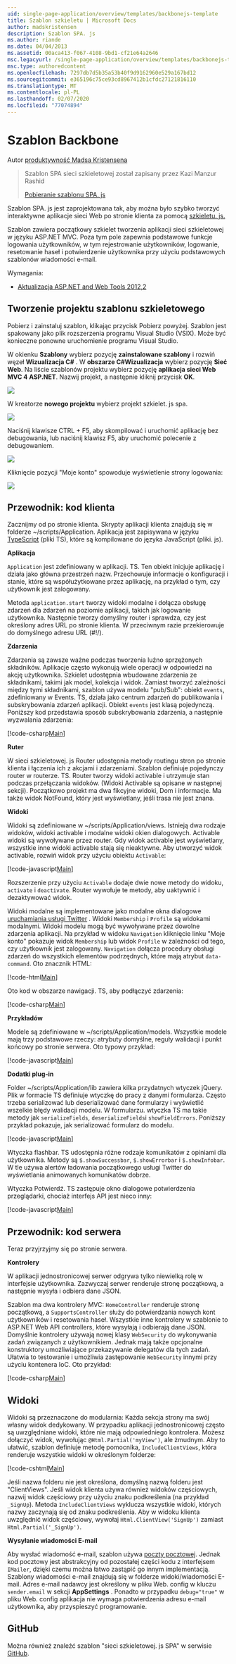 ```yaml
---
uid: single-page-application/overview/templates/backbonejs-template
title: Szablon szkieletu | Microsoft Docs
author: madskristensen
description: Szablon SPA. js
ms.author: riande
ms.date: 04/04/2013
ms.assetid: 00aca413-f067-4108-9bd1-cf21e64a2646
msc.legacyurl: /single-page-application/overview/templates/backbonejs-template
msc.type: authoredcontent
ms.openlocfilehash: 7297db7d5b35a53b40f9d9162960e529a167bd12
ms.sourcegitcommit: e365196c75ce93cd8967412b1cfdc27121816110
ms.translationtype: MT
ms.contentlocale: pl-PL
ms.lasthandoff: 02/07/2020
ms.locfileid: "77074894"
---
```

# <a name="backbone-template"></a>Szablon Backbone

Autor [produktywność Madsa Kristensena](https://github.com/madskristensen)

> Szablon SPA sieci szkieletowej został zapisany przez Kazi Manzur Rashid
> 
> [Pobieranie szablonu SPA. js](https://go.microsoft.com/fwlink/?LinkId=293631)

Szablon SPA. js jest zaprojektowana tak, aby można było szybko tworzyć interaktywne aplikacje sieci Web po stronie klienta za pomocą [szkieletu. js.](http://backbonejs.org/)

Szablon zawiera początkowy szkielet tworzenia aplikacji sieci szkieletowej w języku ASP.NET MVC. Poza tym pole zapewnia podstawowe funkcje logowania użytkowników, w tym rejestrowanie użytkowników, logowanie, resetowanie haseł i potwierdzenie użytkownika przy użyciu podstawowych szablonów wiadomości e-mail.

Wymagania:

- [Aktualizacja ASP.NET and Web Tools 2012,2](https://go.microsoft.com/fwlink/?LinkId=282650)

## <a name="create-a-backbone-template-project"></a>Tworzenie projektu szablonu szkieletowego

Pobierz i zainstaluj szablon, klikając przycisk Pobierz powyżej. Szablon jest spakowany jako plik rozszerzenia programu Visual Studio (VSIX). Może być konieczne ponowne uruchomienie programu Visual Studio.

W okienku **Szablony** wybierz pozycję **zainstalowane szablony** i rozwiń węzeł **Wizualizacja C#**  . W **obszarze C#Wizualizacja** wybierz pozycję **Sieć Web**. Na liście szablonów projektu wybierz pozycję **aplikacja sieci Web MVC 4 ASP.NET**. Nazwij projekt, a następnie kliknij przycisk **OK**.

![](backbonejs-template/_static/image1.png)

W kreatorze **nowego projektu** wybierz projekt szkielet. js spa.

![](backbonejs-template/_static/image2.png)

Naciśnij klawisze CTRL + F5, aby skompilować i uruchomić aplikację bez debugowania, lub naciśnij klawisz F5, aby uruchomić polecenie z debugowaniem.

![](backbonejs-template/_static/image3.png)

Kliknięcie pozycji "Moje konto" spowoduje wyświetlenie strony logowania:

![](backbonejs-template/_static/image4.png)

## <a name="walkthrough-client-code"></a>Przewodnik: kod klienta

Zacznijmy od po stronie klienta. Skrypty aplikacji klienta znajdują się w folderze ~/scripts/Application. Aplikacja jest zapisywana w języku [TypeScript](http://www.typescriptlang.org/) (pliki TS), które są kompilowane do języka JavaScript (pliki. js).

**Aplikacja**

`Application` jest zdefiniowany w aplikacji. TS. Ten obiekt inicjuje aplikację i działa jako główna przestrzeń nazw. Przechowuje informacje o konfiguracji i stanie, które są współużytkowane przez aplikację, na przykład o tym, czy użytkownik jest zalogowany.

Metoda `application.start` tworzy widoki modalne i dołącza obsługę zdarzeń dla zdarzeń na poziomie aplikacji, takich jak logowanie użytkownika. Następnie tworzy domyślny router i sprawdza, czy jest określony adres URL po stronie klienta. W przeciwnym razie przekierowuje do domyślnego adresu URL (#!/).

**Zdarzenia**

Zdarzenia są zawsze ważne podczas tworzenia luźno sprzężonych składników. Aplikacje często wykonują wiele operacji w odpowiedzi na akcję użytkownika. Szkielet udostępnia wbudowane zdarzenia ze składnikami, takimi jak model, kolekcja i widok. Zamiast tworzyć zależności między tymi składnikami, szablon używa modelu "pub/Sub": obiekt `events`, zdefiniowany w Events. TS, działa jako centrum zdarzeń do publikowania i subskrybowania zdarzeń aplikacji. Obiekt `events` jest klasą pojedynczą. Poniższy kod przedstawia sposób subskrybowania zdarzenia, a następnie wyzwalania zdarzenia:

[!code-csharp[Main](backbonejs-template/samples/sample1.cs)]

**Ruter**

W sieci szkieletowej. js Router udostępnia metody routingu stron po stronie klienta i łączenia ich z akcjami i zdarzeniami. Szablon definiuje pojedynczy router w routerze. TS. Router tworzy widoki activable i utrzymuje stan podczas przełączania widoków. (Widoki Activable są opisane w następnej sekcji). Początkowo projekt ma dwa fikcyjne widoki, Dom i informacje. Ma także widok NotFound, który jest wyświetlany, jeśli trasa nie jest znana.

**Widoki**

Widoki są zdefiniowane w ~/scripts/Application/views. Istnieją dwa rodzaje widoków, widoki activable i modalne widoki okien dialogowych. Activable widoki są wywoływane przez router. Gdy widok activable jest wyświetlany, wszystkie inne widoki activable stają się nieaktywne. Aby utworzyć widok activable, rozwiń widok przy użyciu obiektu `Activable`:

[!code-javascript[Main](backbonejs-template/samples/sample2.js)]

Rozszerzenie przy użyciu `Activable` dodaje dwie nowe metody do widoku, `activate` i `deactivate`. Router wywołuje te metody, aby uaktywnić i dezaktywować widok.

Widoki modalne są implementowane jako modalne okna dialogowe [uruchamiania usługi Twitter](https://twitter.github.com/bootstrap/) . Widoki `Membership` i `Profile` są widokami modalnymi. Widoki modelu mogą być wywoływane przez dowolne zdarzenia aplikacji. Na przykład w widoku `Navigation` kliknięcie linku "Moje konto" pokazuje widok `Membership` lub widok `Profile` w zależności od tego, czy użytkownik jest zalogowany. `Navigation` dołącza procedury obsługi zdarzeń do wszystkich elementów podrzędnych, które mają atrybut `data-command`. Oto znacznik HTML:

[!code-html[Main](backbonejs-template/samples/sample3.html)]

Oto kod w obszarze nawigacji. TS, aby podłączyć zdarzenia:

[!code-csharp[Main](backbonejs-template/samples/sample4.cs)]

**Przykładów**

Modele są zdefiniowane w ~/scripts/Application/models. Wszystkie modele mają trzy podstawowe rzeczy: atrybuty domyślne, reguły walidacji i punkt końcowy po stronie serwera. Oto typowy przykład:

[!code-javascript[Main](backbonejs-template/samples/sample5.js)]

**Dodatki plug-in**

Folder ~/scripts/Application/lib zawiera kilka przydatnych wtyczek jQuery. Plik w formacie TS definiuje wtyczkę do pracy z danymi formularza. Często trzeba serializować lub deserializować dane formularzy i wyświetlić wszelkie błędy walidacji modelu. W formularzu. wtyczka TS ma takie metody jak `serializeFields`, `deserializeFields`i `showFieldErrors`. Poniższy przykład pokazuje, jak serializować formularz do modelu.

[!code-javascript[Main](backbonejs-template/samples/sample6.js)]

Wtyczka flashbar. TS udostępnia różne rodzaje komunikatów z opiniami dla użytkownika. Metody są `$.showSuccessbar`, `$.showErrorbar` i `$.showInfobar`. W tle używa alertów ładowania początkowego usługi Twitter do wyświetlania animowanych komunikatów dobrze.

Wtyczka Potwierdź. TS zastępuje okno dialogowe potwierdzenia przeglądarki, chociaż interfejs API jest nieco inny:

[!code-javascript[Main](backbonejs-template/samples/sample7.js)]

## <a name="walkthrough-server-code"></a>Przewodnik: kod serwera

Teraz przyjrzyjmy się po stronie serwera.

**Kontrolery**

W aplikacji jednostronicowej serwer odgrywa tylko niewielką rolę w interfejsie użytkownika. Zazwyczaj serwer renderuje stronę początkową, a następnie wysyła i odbiera dane JSON.

Szablon ma dwa kontrolery MVC: `HomeController` renderuje stronę początkową, a `SupportsController` służy do potwierdzania nowych kont użytkowników i resetowania haseł. Wszystkie inne kontrolery w szablonie to ASP.NET Web API controllers, które wysyłają i odbierają dane JSON. Domyślnie kontrolery używają nowej klasy `WebSecurity` do wykonywania zadań związanych z użytkownikiem. Jednak mają także opcjonalne konstruktory umożliwiające przekazywanie delegatów dla tych zadań. Ułatwia to testowanie i umożliwia zastępowanie `WebSecurity` innymi przy użyciu kontenera IoC. Oto przykład:

[!code-csharp[Main](backbonejs-template/samples/sample8.cs)]

## <a name="views"></a>Widoki

Widoki są przeznaczone do modularnia: Każda sekcja strony ma swój własny widok dedykowany. W przypadku aplikacji jednostronicowej często są uwzględniane widoki, które nie mają odpowiedniego kontrolera. Możesz dołączyć widok, wywołując `@Html.Partial('myView')`, ale żmudnym. Aby to ułatwić, szablon definiuje metodę pomocnika, `IncludeClientViews`, która renderuje wszystkie widoki w określonym folderze:

[!code-cshtml[Main](backbonejs-template/samples/sample9.cshtml)]

Jeśli nazwa folderu nie jest określona, domyślną nazwą folderu jest "ClientViews". Jeśli widok klienta używa również widoków częściowych, nazwij widok częściowy przy użyciu znaku podkreślenia (na przykład `_SignUp`). Metoda `IncludeClientViews` wyklucza wszystkie widoki, których nazwy zaczynają się od znaku podkreślenia. Aby w widoku klienta uwzględnić widok częściowy, wywołaj `Html.ClientView('SignUp')` zamiast `Html.Partial('_SignUp')`.

**Wysyłanie wiadomości E-mail**

Aby wysłać wiadomość e-mail, szablon używa [poczty pocztowej](http://aboutcode.net/postal). Jednak kod pocztowy jest abstrakcyjny od pozostałej części kodu z interfejsem `IMailer`, dzięki czemu można łatwo zastąpić go innym implementacją. Szablony wiadomości e-mail znajdują się w folderze widoki/wiadomości E-mail. Adres e-mail nadawcy jest określony w pliku Web. config w kluczu `sender.email` w sekcji **AppSettings** . Ponadto w przypadku `debug="true"` w pliku Web. config aplikacja nie wymaga potwierdzenia adresu e-mail użytkownika, aby przyspieszyć programowanie.

## <a name="github"></a>GitHub

Można również znaleźć szablon "sieci szkieletowej. js SPA" w serwisie [GitHub](https://github.com/kazimanzurrashid/AspNetMvcBackboneJsSpa).
